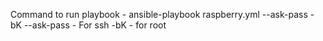 Command to run playbook -  ansible-playbook raspberry.yml --ask-pass -bK
--ask-pass - For ssh
-bK - for root